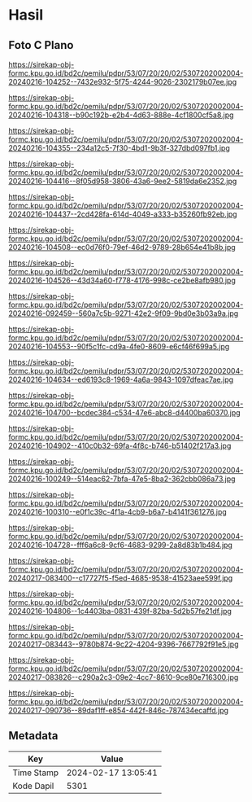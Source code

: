 # Hasil

## Foto C Plano

https://sirekap-obj-formc.kpu.go.id/bd2c/pemilu/pdpr/53/07/20/20/02/5307202002004-20240216-104252--7432e932-5f75-4244-9026-2302179b07ee.jpg

https://sirekap-obj-formc.kpu.go.id/bd2c/pemilu/pdpr/53/07/20/20/02/5307202002004-20240216-104318--b90c192b-e2b4-4d63-888e-4cf1800cf5a8.jpg

https://sirekap-obj-formc.kpu.go.id/bd2c/pemilu/pdpr/53/07/20/20/02/5307202002004-20240216-104355--234a12c5-7f30-4bd1-9b3f-327dbd097fb1.jpg

https://sirekap-obj-formc.kpu.go.id/bd2c/pemilu/pdpr/53/07/20/20/02/5307202002004-20240216-104416--8f05d958-3806-43a6-9ee2-5819da6e2352.jpg

https://sirekap-obj-formc.kpu.go.id/bd2c/pemilu/pdpr/53/07/20/20/02/5307202002004-20240216-104437--2cd428fa-614d-4049-a333-b35260fb92eb.jpg

https://sirekap-obj-formc.kpu.go.id/bd2c/pemilu/pdpr/53/07/20/20/02/5307202002004-20240216-104508--ec0d76f0-79ef-46d2-9789-28b654e41b8b.jpg

https://sirekap-obj-formc.kpu.go.id/bd2c/pemilu/pdpr/53/07/20/20/02/5307202002004-20240216-104526--43d34a60-f778-4176-998c-ce2be8afb980.jpg

https://sirekap-obj-formc.kpu.go.id/bd2c/pemilu/pdpr/53/07/20/20/02/5307202002004-20240216-092459--560a7c5b-9271-42e2-9f09-9bd0e3b03a9a.jpg

https://sirekap-obj-formc.kpu.go.id/bd2c/pemilu/pdpr/53/07/20/20/02/5307202002004-20240216-104553--90f5c1fc-cd9a-4fe0-8609-e6cf46f699a5.jpg

https://sirekap-obj-formc.kpu.go.id/bd2c/pemilu/pdpr/53/07/20/20/02/5307202002004-20240216-104634--ed6193c8-1969-4a6a-9843-1097dfeac7ae.jpg

https://sirekap-obj-formc.kpu.go.id/bd2c/pemilu/pdpr/53/07/20/20/02/5307202002004-20240216-104700--bcdec384-c534-47e6-abc8-d4400ba60370.jpg

https://sirekap-obj-formc.kpu.go.id/bd2c/pemilu/pdpr/53/07/20/20/02/5307202002004-20240216-104902--410c0b32-69fa-4f8c-b746-b51402f217a3.jpg

https://sirekap-obj-formc.kpu.go.id/bd2c/pemilu/pdpr/53/07/20/20/02/5307202002004-20240216-100249--514eac62-7bfa-47e5-8ba2-362cbb086a73.jpg

https://sirekap-obj-formc.kpu.go.id/bd2c/pemilu/pdpr/53/07/20/20/02/5307202002004-20240216-100310--e0f1c39c-4f1a-4cb9-b6a7-b4141f361276.jpg

https://sirekap-obj-formc.kpu.go.id/bd2c/pemilu/pdpr/53/07/20/20/02/5307202002004-20240216-104728--fff6a6c8-9cf6-4683-9299-2a8d83b1b484.jpg

https://sirekap-obj-formc.kpu.go.id/bd2c/pemilu/pdpr/53/07/20/20/02/5307202002004-20240217-083400--c17727f5-f5ed-4685-9538-41523aee599f.jpg

https://sirekap-obj-formc.kpu.go.id/bd2c/pemilu/pdpr/53/07/20/20/02/5307202002004-20240216-104806--1c4403ba-0831-439f-82ba-5d2b57fe21df.jpg

https://sirekap-obj-formc.kpu.go.id/bd2c/pemilu/pdpr/53/07/20/20/02/5307202002004-20240217-083443--9780b874-9c22-4204-9396-7667792f91e5.jpg

https://sirekap-obj-formc.kpu.go.id/bd2c/pemilu/pdpr/53/07/20/20/02/5307202002004-20240217-083826--c290a2c3-09e2-4cc7-8610-9ce80e716300.jpg

https://sirekap-obj-formc.kpu.go.id/bd2c/pemilu/pdpr/53/07/20/20/02/5307202002004-20240217-090736--89daf1ff-e854-442f-846c-787434ecaffd.jpg


## Metadata

| Key        | Value               |
| ---------- | ------------------- |
| Time Stamp | 2024-02-17 13:05:41 |
| Kode Dapil | 5301                |



